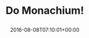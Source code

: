 ---
coordinates:
  type: Point
  coordinates:
  - '19.8031977'
  - '50.0689839'
retweeted: false
source: <a href="http://mvilla.it/fenix" rel="nofollow">Fenix for Android</a>
entities:
  user_mentions: []
  urls: []
  symbols: []
  media:
  - expanded_url: https://twitter.com/bascht/status/762546389637337089/photo/1
    indices:
    - '14'
    - '37'
    url: https://t.co/M0jV7Sdyqp
    media_url: http://pbs.twimg.com/media/CpUb5YGWEAAHZHZ.jpg
    id_str: '762546384444723200'
    id: '762546384444723200'
    media_url_https: https://pbs.twimg.com/media/CpUb5YGWEAAHZHZ.jpg
    sizes:
      small:
        w: '508'
        h: '680'
        resize: fit
      large:
        w: '1196'
        h: '1600'
        resize: fit
      medium:
        w: '897'
        h: '1200'
        resize: fit
      thumb:
        w: '150'
        h: '150'
        resize: crop
    type: photo
    display_url: pic.twitter.com/M0jV7Sdyqp
  hashtags: []
display_text_range:
- '0'
- '37'
favorite_count: '3'
geo:
  type: Point
  coordinates:
  - '50.0689839'
  - '19.8031977'
id_str: '762546389637337089'
truncated: false
retweet_count: '0'
id: '762546389637337089'
possibly_sensitive: false
created_at: Mon Aug 08 07:10:01 +0000 2016
favorited: false
full_text: Do Monachium!
lang: pl
extended_entities:
  media:
  - expanded_url: https://twitter.com/bascht/status/762546389637337089/photo/1
    indices:
    - '14'
    - '37'
    url: https://t.co/M0jV7Sdyqp
    media_url: http://pbs.twimg.com/media/CpUb5YGWEAAHZHZ.jpg
    id_str: '762546384444723200'
    id: '762546384444723200'
    media_url_https: https://pbs.twimg.com/media/CpUb5YGWEAAHZHZ.jpg
    sizes:
      small:
        w: '508'
        h: '680'
        resize: fit
      large:
        w: '1196'
        h: '1600'
        resize: fit
      medium:
        w: '897'
        h: '1200'
        resize: fit
      thumb:
        w: '150'
        h: '150'
        resize: crop
    type: photo
    display_url: pic.twitter.com/M0jV7Sdyqp
tags:
- pesos/twitter
date: '2016-08-08T07:10:01+00:00'
src: https://twitter.com/bascht/status/762546389637337089
original_url: https://twitter.com/bascht/status/762546389637337089
type: twitter_tweet
media_url: https://img.bascht.com/twitter/pbs.twimg.com/media/CpUb5YGWEAAHZHZ.jpg
text: Do Monachium!
title: 'Do Monachium!

  '

---